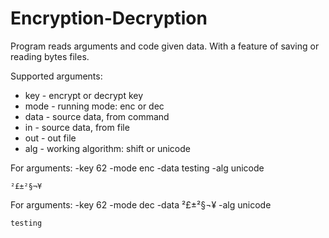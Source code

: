 # Encryption-Decryption

Program reads arguments and code given data.
With a feature of saving or reading bytes files.

Supported arguments:
- key - encrypt or decrypt key
- mode - running mode: enc or dec
- data - source data, from command
- in - source data, from file
- out - out file
- alg - working algorithm: shift or unicode

For arguments: -key 62 -mode enc -data testing -alg unicode
```
²£±²§¬¥
```

For arguments: -key 62 -mode dec -data ²£±²§¬¥ -alg unicode
```
testing
```
